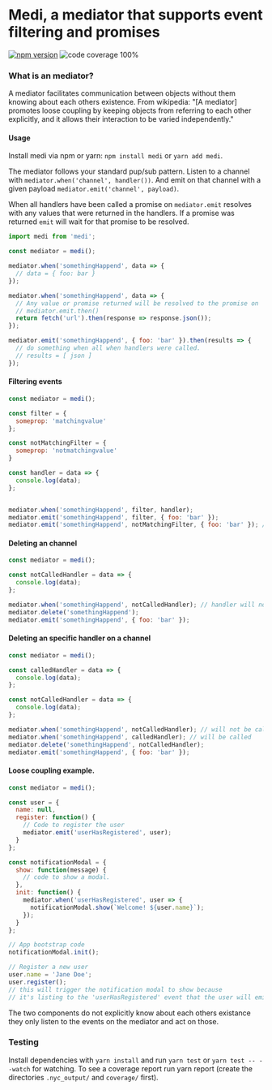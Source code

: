 # Medi, a mediator that supports event filtering and promises

[![npm version](https://badge.fury.io/js/medi.svg)](https://www.npmjs.com/package/medi)
![code coverage 100%](https://img.shields.io/badge/coverage-100%-brightgreen.svg)

### What is an mediator?

A mediator facilitates communication between objects without them knowing about each others existence. From wikipedia: "[A mediator] promotes loose coupling by keeping objects from referring to each other explicitly, and it allows their interaction to be varied independently."

#### Usage

Install medi via npm or yarn: `npm install medi` or `yarn add medi`.

The mediator follows your standard pup/sub pattern. Listen to a channel with `mediator.when('channel', handler())`. And emit on that channel with a given payload `mediator.emit('channel', payload)`.

When all handlers have been called a promise on `mediator.emit` resolves with any values that were returned in the handlers. If a promise was returned `emit` will wait for that promise to be resolved.

```js
import medi from 'medi';

const mediator = medi();

mediator.when('somethingHappend', data => {
  // data = { foo: bar }
});

mediator.when('somethingHappend', data => {
  // Any value or promise returned will be resolved to the promise on
  // mediator.emit.then()
  return fetch('url').then(response => response.json());
});

mediator.emit('somethingHappend', { foo: 'bar' }).then(results => {
  // do something when all when handlers were called.
  // results = [ json ]
});
```

#### Filtering events
```js
const mediator = medi();

const filter = {
  someprop: 'matchingvalue'
};

const notMatchingFilter = {
  someprop: 'notmatchingvalue'
}

const handler = data => {
  console.log(data);
};


mediator.when('somethingHappend', filter, handler);
mediator.emit('somethingHappend', filter, { foo: 'bar' });
mediator.emit('somethingHappend', notMatchingFilter, { foo: 'bar' }); // will not trigger the handler
```

#### Deleting an channel

```js
const mediator = medi();

const notCalledHandler = data => {
  console.log(data);
};

mediator.when('somethingHappend', notCalledHandler); // handler will not be called
mediator.delete('somethingHappend');
mediator.emit('somethingHappend', { foo: 'bar' });
```

#### Deleting an specific handler on a channel

```js
const mediator = medi();

const calledHandler = data => {
  console.log(data);
};

const notCalledHandler = data => {
  console.log(data);
};

mediator.when('somethingHappend', notCalledHandler); // will not be called
mediator.when('somethingHappend', calledHandler); // will be called
mediator.delete('somethingHappend', notCalledHandler);
mediator.emit('somethingHappend', { foo: 'bar' });
```

#### Loose coupling example.

```js
const mediator = medi();

const user = {
  name: null,
  register: function() {
    // Code to register the user
    mediator.emit('userHasRegistered', user);
  }
};

const notificationModal = {
  show: function(message) {
    // code to show a modal.
  },
  init: function() {
    mediator.when('userHasRegistered', user => {
      notificationModal.show(`Welcome! ${user.name}`);
    });
  }
};

// App bootstrap code
notificationModal.init();

// Register a new user
user.name = 'Jane Doe';
user.register();
// this will trigger the notification modal to show because
// it's listing to the 'userHasRegistered' event that the user will emit.
```
The two components do not explicitly know about each others existance they only listen to
the events on the mediator and act on those.

### Testing

Install dependencies with `yarn install` and run `yarn test` or `yarn test -- --watch` for watching. To see a coverage report run 
yarn report (create the directories `.nyc_output/` and `coverage/` first).

